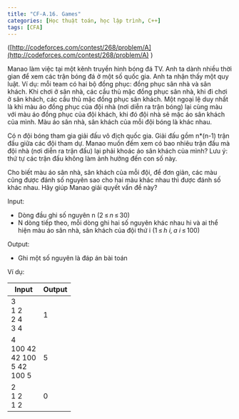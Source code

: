 ```yaml
---
title: "CF-A.16. Games"
categories: [Học thuật toán, học lập trình, C++]
tags: [CFA]
---
```


([http://codeforces.com/contest/268/problem/A](http://codeforces.com/contest/268/problem/A) )

Manao làm việc tại một kênh truyền hình bóng đá TV. Anh ta dành nhiều thời gian để xem các trận bóng đá ở một số quốc gia. Anh ta nhận thấy một quy luật. Ví dụ: mỗi team có hai bộ đồng phục: đồng phục sân nhà và sân khách. Khi chơi ở sân nhà, các cầu thủ mặc đồng phục sân nhà, khi đi chơi ở sân khách, các cầu thủ mặc đồng phục sân khách. Một ngoại lệ duy nhất là khi màu áo đồng phục của đội nhà (nơi diễn ra trận bóng) lại cùng màu với màu áo đồng phục của đội khách, khi đó đội nhà sẽ mặc áo sân khách của mình. Màu áo sân nhà, sân khách của mỗi đội bóng là khác nhau.

Có n đội bóng tham gia giải đấu vô địch quốc gia. Giải đấu gồm n\*(n-1) trận đấu giữa các đội tham dự. Manao muốn đếm xem có bao nhiêu trận đấu mà đội nhà (nơi diễn ra trận đấu) lại phải khoác áo sân khách của mình? Lưu ý: thứ tự các trận đấu không làm ảnh hưởng đến con số này.

Cho biết màu áo sân nhà, sân khách của mỗi đội, để đơn giản, các màu cũng được đánh số nguyên sao cho hai màu khác nhau thì được đánh số khác nhau. Hãy giúp Manao giải quyết vấn đề này?

Input:

- Dòng đầu ghi số nguyên n (2 ≤ _n_ ≤ 30)
- N dòng tiếp theo, mỗi dòng ghi hai số nguyên khác nhau hi và ai thể hiện màu áo sân nhà, sân khách của đội thứ i (1 ≤ _h __i_, _a__ i_ ≤ 100)

Output:

- Ghi một số nguyên là đáp án bài toán

Ví dụ:

| **Input** | **Output** |
| --- | --- |
| 3<br>1 2<br>2 4<br>3 4 | 1 |
| 4<br>100 42<br>42 100<br>5 42<br>100 5 | 5 |
| 2<br>1 2<br>1 2 | 0 |